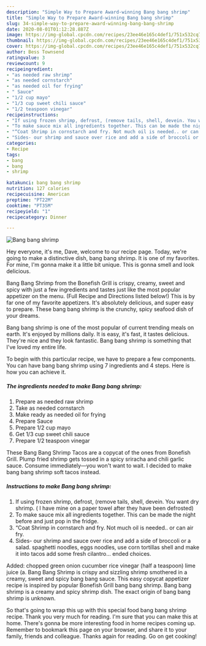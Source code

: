```yaml
---
description: "Simple Way to Prepare Award-winning Bang bang shrimp"
title: "Simple Way to Prepare Award-winning Bang bang shrimp"
slug: 34-simple-way-to-prepare-award-winning-bang-bang-shrimp
date: 2020-08-01T01:12:28.887Z
image: https://img-global.cpcdn.com/recipes/23ee46e165c4def1/751x532cq70/bang-bang-shrimp-recipe-main-photo.jpg
thumbnail: https://img-global.cpcdn.com/recipes/23ee46e165c4def1/751x532cq70/bang-bang-shrimp-recipe-main-photo.jpg
cover: https://img-global.cpcdn.com/recipes/23ee46e165c4def1/751x532cq70/bang-bang-shrimp-recipe-main-photo.jpg
author: Bess Townsend
ratingvalue: 3
reviewcount: 9
recipeingredient:
- "as needed raw shrimp"
- "as needed cornstarch"
- "as needed oil for frying"
- " Sauce"
- "1/2 cup mayo"
- "1/3 cup sweet chili sauce"
- "1/2 teaspoon vinegar"
recipeinstructions:
- "If using frozen shrimp, defrost, (remove tails, shell, devein. You want dry shrimp. ( I have mine on a paper towel after they have been defrosted)"
- "To make sauce mix all ingredients together. This can be made the night before and just pop in the fridge."
- "“Coat Shrimp in cornstarch and fry. Not much oil is needed.. or can air fry."
- "Sides- our shrimp and sauce over rice and add a side of broccoli or a salad. spaghetti noodles, eggs noodles, use corn tortillas shell and make it into tacos add some fresh cilantro... ended choices."
categories:
- Recipe
tags:
- bang
- bang
- shrimp

katakunci: bang bang shrimp 
nutrition: 127 calories
recipecuisine: American
preptime: "PT22M"
cooktime: "PT35M"
recipeyield: "1"
recipecategory: Dinner

---
```



![Bang bang shrimp](https://img-global.cpcdn.com/recipes/23ee46e165c4def1/751x532cq70/bang-bang-shrimp-recipe-main-photo.jpg)

Hey everyone, it's me, Dave, welcome to our recipe page. Today, we're going to make a distinctive dish, bang bang shrimp. It is one of my favorites. For mine, I'm gonna make it a little bit unique. This is gonna smell and look delicious.

Bang Bang Shrimp from the Bonefish Grill is crispy, creamy, sweet and spicy with just a few ingredients and tastes just like the most popular appetizer on the menu. (Full Recipe and Directions listed below!) This is by far one of my favorite appetizers. It&#39;s absolutely delicious, and super easy to prepare. These bang bang shrimp is the crunchy, spicy seafood dish of your dreams.

Bang bang shrimp is one of the most popular of current trending meals on earth. It's enjoyed by millions daily. It is easy, it's fast, it tastes delicious. They're nice and they look fantastic. Bang bang shrimp is something that I've loved my entire life.


To begin with this particular recipe, we have to prepare a few components. You can have bang bang shrimp using 7 ingredients and 4 steps. Here is how you can achieve it.

<!--inarticleads1-->

##### The ingredients needed to make Bang bang shrimp:

1. Prepare as needed raw shrimp
1. Take as needed cornstarch
1. Make ready as needed oil for frying
1. Prepare  Sauce
1. Prepare 1/2 cup mayo
1. Get 1/3 cup sweet chili sauce
1. Prepare 1/2 teaspoon vinegar


These Bang Bang Shrimp Tacos are a copycat of the ones from Bonefish Grill. Plump fried shrimp gets tossed in a spicy sriracha and chili garlic sauce. Consume immediately—you won&#39;t want to wait. I decided to make bang bang shrimp soft tacos instead. 

<!--inarticleads2-->

##### Instructions to make Bang bang shrimp:

1. If using frozen shrimp, defrost, (remove tails, shell, devein. You want dry shrimp. ( I have mine on a paper towel after they have been defrosted)
1. To make sauce mix all ingredients together. This can be made the night before and just pop in the fridge.
1. “Coat Shrimp in cornstarch and fry. Not much oil is needed.. or can air fry.
1. Sides- our shrimp and sauce over rice and add a side of broccoli or a salad. spaghetti noodles, eggs noodles, use corn tortillas shell and make it into tacos add some fresh cilantro... ended choices.


Added: chopped green onion cucumber rice vinegar (half a teaspoon) lime juice (a. Bang Bang Shrimp is crispy and sizzling shrimp smothered in a creamy, sweet and spicy bang bang sauce. This easy copycat appetizer recipe is inspired by popular Bonefish Grill bang bang shrimp. Bang bang shrimp is a creamy and spicy shrimp dish. The exact origin of bang bang shrimp is unknown. 

So that's going to wrap this up with this special food bang bang shrimp recipe. Thank you very much for reading. I'm sure that you can make this at home. There's gonna be more interesting food in home recipes coming up. Remember to bookmark this page on your browser, and share it to your family, friends and colleague. Thanks again for reading. Go on get cooking!
